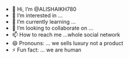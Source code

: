 - 👋 Hi, I’m @ALISHAIKH780
- 👀 I’m interested in ...
- 🌱 I’m currently learning ...
- 💞️ I’m looking to collaborate on ...
- 📫 How to reach me ...whole social network 
- 😄 Pronouns: ... we sells luxury not a product 
- ⚡ Fun fact: ... we are human

<!---
ALISHAIKH780/ALISHAIKH780 is a ✨ special ✨ repository because its `README.md` (this file) appears on your GitHub profile.
You can click the Preview link to take a look at your changes.
--->

